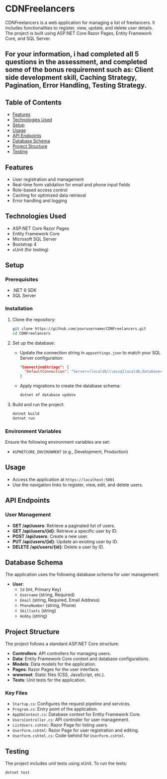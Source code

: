 # CDNFreelancers

CDNFreelancers is a web application for managing a list of freelancers. It includes functionalities to register, view, update, and delete user details. The project is built using ASP.NET Core Razor Pages, Entity Framework Core, and SQL Server.

## For your information, i had completed all 5 questions in the assessment, and completed some of the bonus requirement such as: Client side development skill, Caching Strategy, Pagination, Error Handling, Testing Strategy.

## Table of Contents

- [Features](#features)
- [Technologies Used](#technologies-used)
- [Setup](#setup)
- [Usage](#usage)
- [API Endpoints](#api-endpoints)
- [Database Schema](#database-schema)
- [Project Structure](#project-structure)
- [Testing](#testing)

## Features

- User registration and management
- Real-time form validation for email and phone input fields
- Role-based access control
- Caching for optimized data retrieval
- Error handling and logging

## Technologies Used

- ASP.NET Core Razor Pages
- Entity Framework Core
- Microsoft SQL Server
- Bootstrap 4
- xUnit (for testing)

## Setup

### Prerequisites

- .NET 6 SDK
- SQL Server

### Installation

1. Clone the repository:
    ```sh
    git clone https://github.com/yourusername/CDNFreelancers.git
    cd CDNFreelancers
    ```

2. Set up the database:
    - Update the connection string in `appsettings.json` to match your SQL Server configuration:
      ```json
      "ConnectionStrings": {
        "DefaultConnection": "Server=(localdb)\\mssqllocaldb;Database=CDNFreelancersDb;Trusted_Connection=True;MultipleActiveResultSets=true"
      }
      ```

    - Apply migrations to create the database schema:
      ```sh
      dotnet ef database update
      ```

3. Build and run the project:
    ```sh
    dotnet build
    dotnet run
    ```

### Environment Variables

Ensure the following environment variables are set:

- `ASPNETCORE_ENVIRONMENT` (e.g., Development, Production)

## Usage

- Access the application at `https://localhost:5001`
- Use the navigation links to register, view, edit, and delete users.

## API Endpoints

### User Management

- **GET /api/users**: Retrieve a paginated list of users.
- **GET /api/users/{id}**: Retrieve a specific user by ID.
- **POST /api/users**: Create a new user.
- **PUT /api/users/{id}**: Update an existing user by ID.
- **DELETE /api/users/{id}**: Delete a user by ID.

## Database Schema

The application uses the following database schema for user management:

- **User**:
  - `Id` (int, Primary Key)
  - `Username` (string, Required)
  - `Email` (string, Required, Email Address)
  - `PhoneNumber` (string, Phone)
  - `Skillsets` (string)
  - `Hobby` (string)

## Project Structure

The project follows a standard ASP.NET Core structure:

- **Controllers**: API controllers for managing users.
- **Data**: Entity Framework Core context and database configurations.
- **Models**: Data models for the application.
- **Pages**: Razor Pages for the user interface.
- **wwwroot**: Static files (CSS, JavaScript, etc.).
- **Tests**: Unit tests for the application.

### Key Files

- `Startup.cs`: Configures the request pipeline and services.
- `Program.cs`: Entry point of the application.
- `AppDbContext.cs`: Database context for Entity Framework Core.
- `UsersController.cs`: API controller for user management.
- `ListUsers.cshtml`: Razor Page for listing users.
- `UserForm.cshtml`: Razor Page for user registration and editing.
- `UserForm.cshtml.cs`: Code-behind for `UserForm.cshtml`.

## Testing

The project includes unit tests using xUnit. To run the tests:

```sh
dotnet test
